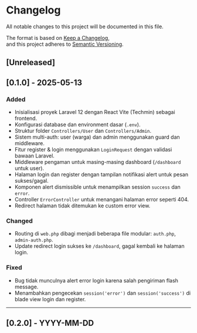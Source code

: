 # Changelog

All notable changes to this project will be documented in this file.

The format is based on [Keep a Changelog](https://keepachangelog.com/en/1.0.0/),  
and this project adheres to [Semantic Versioning](https://semver.org/spec/v2.0.0.html).

## [Unreleased]

## [0.1.0] - 2025-05-13
### Added
- Inisialisasi proyek Laravel 12 dengan React Vite (Techmin) sebagai frontend.
- Konfigurasi database dan environment dasar (`.env`).
- Struktur folder `Controllers/User` dan `Controllers/Admin`.
- Sistem multi-auth: user (warga) dan admin menggunakan guard dan middleware.
- Fitur register & login menggunakan `LoginRequest` dengan validasi bawaan Laravel.
- Middleware pengaman untuk masing-masing dashboard (`/dashboard` untuk user).
- Halaman login dan register dengan tampilan notifikasi alert untuk pesan sukses/gagal.
- Komponen alert dismissible untuk menampilkan session `success` dan `error`.
- Controller `ErrorController` untuk menangani halaman error seperti 404.
- Redirect halaman tidak ditemukan ke custom error view.

### Changed
- Routing di `web.php` dibagi menjadi beberapa file modular: `auth.php`, `admin-auth.php`.
- Update redirect login sukses ke `/dashboard`, gagal kembali ke halaman login.

### Fixed
- Bug tidak munculnya alert error login karena salah pengiriman flash message.
- Menambahkan pengecekan `session('error')` dan `session('success')` di blade view login dan register.

---

## [0.2.0] - YYYY-MM-DD

